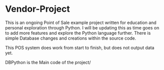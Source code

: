 # Vendor-Project

This is an ongoing Point of Sale example project written for education and personal exploration through Python.
I will be updating this as time goes on to add more features and explore the Python language further. There is simple Database changes and creations within the source code.

This POS system does work from start to finish, but does not output data yet.

DBPython is the Main code of the project/
